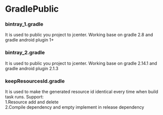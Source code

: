 # GradlePublic

### bintray_1.gradle
It is used to public you project to jcenter. Working base on gradle 2.8 and gradle android plugin 1+

### bintray_2.gradle
It is used to public you project to jcenter. Working base on gradle 2.14.1 and gradle android plugin 2.1.3

### keepResourcesId.gradle
It is used to make the generated resource id identical every time when build task runs.
Support:   
1.Resource add and delete  
2.Compile dependency and empty implement in release dependency  
